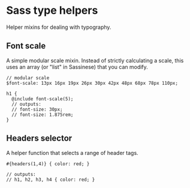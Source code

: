 # Sass type helpers

Helper mixins for dealing with typography.

## Font scale

A simple modular scale mixin. Instead of strictly calculating a scale, this uses an array (or "list" in Sassinese) that you can modify.

````
// modular scale
$font-scale: 13px 16px 19px 26px 30px 42px 48px 68px 78px 110px;

h1 {
  @include font-scale(5);
  // outputs:
  // font-size: 30px;
  // font-size: 1.875rem;
}
````

## Headers selector

A helper function that selects a range of header tags.

````
#{headers(1,4)} { color: red; }

// outputs:
// h1, h2, h3, h4 { color: red; }
````
